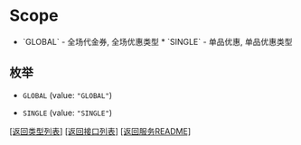 # Scope

* &#x60;GLOBAL&#x60; - 全场代金券, 全场优惠类型 * &#x60;SINGLE&#x60; - 单品优惠, 单品优惠类型 

## 枚举


* `GLOBAL` (value: `"GLOBAL"`)

* `SINGLE` (value: `"SINGLE"`)


[\[返回类型列表\]](README.md#类型列表)
[\[返回接口列表\]](README.md#接口列表)
[\[返回服务README\]](README.md)


